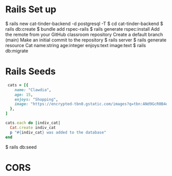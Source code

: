 # Rails Set up
$ rails new cat-tinder-backend -d postgresql -T
$ cd cat-tinder-backend
$ rails db:create
$ bundle add rspec-rails
$ rails generate rspec:install
Add the remote from your GitHub classroom repository
Create a default branch (main)
Make an initial commit to the repository
$ rails server
$ rails generate resource Cat name:string age:integer enjoys:text image:text
$ rails db:migrate

# Rails Seeds
```ruby
 cats = [{
    name: "Clawdia",
    age: 15,
    enjoys: "Shopping",
    image: "https://encrypted-tbn0.gstatic.com/images?q=tbn:ANd9GcR0B4qo_jSCNLYoEGOwWf_oJ5KcZc2MPz7a-Q&usqp=CAU"
  }, 
]

cats.each do |indiv_cat|
  Cat.create indiv_cat
  p "#{indiv_cat} was added to the database"
end
```
 $ rails db:seed

# CORS

